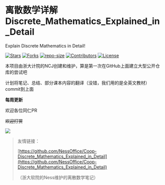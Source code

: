 # 离散数学详解Discrete_Mathematics_Explained_in_Detail

Explain Discrete Mathematics in Detail!

[![Stars](https://img.shields.io/github/stars/iamNCJ/Discrete_Mathematics_Explained_in_Detail.svg?label=Stars&style=social)](https://github.com/iamNCJ/Discrete_Mathematics_Explained_in_Detail/stargazers)
[![Forks](https://img.shields.io/github/forks/iamNCJ/Discrete_Mathematics_Explained_in_Detail.svg?label=Fork&style=social)](https://github.com/iamNCJ/Discrete_Mathematics_Explained_in_Detail/network/members)
[![repo-size](https://img.shields.io/github/repo-size/iamNCJ/Discrete_Mathematics_Explained_in_Detail.svg)]()
[![Contributors](https://img.shields.io/github/contributors/iamNCJ/Discrete_Mathematics_Explained_in_Detail.svg)](https://github.com/iamNCJ/Discrete_Mathematics_Explained_in_Detail/graphs/contributors)
[![License](https://i.creativecommons.org/l/by-nc-sa/4.0/88x31.png)](http://creativecommons.org/licenses/by-nc-sa/4.0/)

本项目由浙大计院的NCJ创建和维护，算是第一次在GitHub上面建立大型公开仓库的尝试吧

计划将笔记、总结、部分课本内容的翻译（没错，我们用的是全英文教材）commit到上面

**每周更新**

欢迎各位同仁PR

~~欢迎打赏~~

![](https://gitee.com/iamncj/Picture_Bed/raw/master/Money_Tips/Wechat_QR.PNG)

> 友情链接：
>
> [https://github.com/NessOffice/Coop-Discrete_Mathematics_Explained_in_Detail](https://github.com/NessOffice/Coop-Discrete_Mathematics_Explained_in_Detail)
>
> （浙大软院的Ness维护的离散数学笔记）

